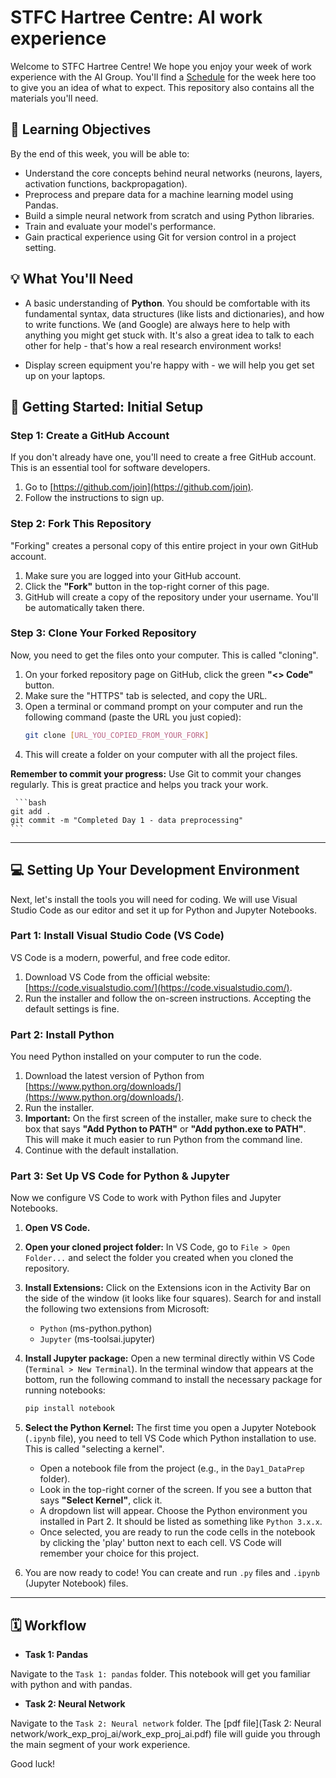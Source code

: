 # STFC Hartree Centre: AI work experience

Welcome to STFC Hartree Centre! We hope you enjoy your week of work experience with the AI Group. You'll find a [Schedule](Schedule.pdf) for the week here too to give you an idea of what to expect. This repository also contains all the materials you'll need.


## 🎯 Learning Objectives

By the end of this week, you will be able to:

* Understand the core concepts behind neural networks (neurons, layers, activation functions, backpropagation).
* Preprocess and prepare data for a machine learning model using Pandas.
* Build a simple neural network from scratch and using Python libraries.
* Train and evaluate your model's performance.
* Gain practical experience using Git for version control in a project setting.

## 💡 What You'll Need

* A basic understanding of **Python**. You should be comfortable with its fundamental syntax, data structures (like lists and dictionaries), and how to write functions. We (and Google) are always here to help with anything you might get stuck with. It's also a great idea to talk to each other for help - that's how a real research environment works!

* Display screen equipment you're happy with - we will help you get set up on your laptops.

## 🚀 Getting Started: Initial Setup

### Step 1: Create a GitHub Account
If you don't already have one, you'll need to create a free GitHub account. This is an essential tool for software developers.

1.  Go to [https://github.com/join](https://github.com/join).
2.  Follow the instructions to sign up.

### Step 2: Fork This Repository
"Forking" creates a personal copy of this entire project in your own GitHub account.

1.  Make sure you are logged into your GitHub account.
2.  Click the **"Fork"** button in the top-right corner of this page.
3.  GitHub will create a copy of the repository under your username. You'll be automatically taken there.

### Step 3: Clone Your Forked Repository
Now, you need to get the files onto your computer. This is called "cloning".

1.  On your forked repository page on GitHub, click the green **"<> Code"** button.
2.  Make sure the "HTTPS" tab is selected, and copy the URL.
3.  Open a terminal or command prompt on your computer and run the following command (paste the URL you just copied):
    ```bash
    git clone [URL_YOU_COPIED_FROM_YOUR_FORK]
    ```
4.  This will create a folder on your computer with all the project files.

**Remember to commit your progress:** Use Git to commit your changes regularly. This is great practice and helps you track your work.

     ```bash
    git add .
    git commit -m "Completed Day 1 - data preprocessing"
    ```
---

## 💻 Setting Up Your Development Environment

Next, let's install the tools you will need for coding. We will use Visual Studio Code as our editor and set it up for Python and Jupyter Notebooks.

### Part 1: Install Visual Studio Code (VS Code)
VS Code is a modern, powerful, and free code editor.

1.  Download VS Code from the official website: [https://code.visualstudio.com/](https://code.visualstudio.com/).
2.  Run the installer and follow the on-screen instructions. Accepting the default settings is fine.

### Part 2: Install Python
You need Python installed on your computer to run the code.

1.  Download the latest version of Python from [https://www.python.org/downloads/](https://www.python.org/downloads/).
2.  Run the installer.
3.  **Important:** On the first screen of the installer, make sure to check the box that says **"Add Python to PATH"** or **"Add python.exe to PATH"**. This will make it much easier to run Python from the command line.
4.  Continue with the default installation.

### Part 3: Set Up VS Code for Python & Jupyter
Now we configure VS Code to work with Python files and Jupyter Notebooks.

1.  **Open VS Code.**
2.  **Open your cloned project folder:** In VS Code, go to `File > Open Folder...` and select the folder you created when you cloned the repository.
3.  **Install Extensions:** Click on the Extensions icon in the Activity Bar on the side of the window (it looks like four squares). Search for and install the following two extensions from Microsoft:
    * `Python` (ms-python.python)
    * `Jupyter` (ms-toolsai.jupyter)
4.  **Install Jupyter package:** Open a new terminal directly within VS Code (`Terminal > New Terminal`). In the terminal window that appears at the bottom, run the following command to install the necessary package for running notebooks:
    ```bash
    pip install notebook
    ```

5.  **Select the Python Kernel:** The first time you open a Jupyter Notebook (`.ipynb` file), you need to tell VS Code which Python installation to use. This is called "selecting a kernel".
    * Open a notebook file from the project (e.g., in the `Day1_DataPrep` folder).
    * Look in the top-right corner of the screen. If you see a button that says **"Select Kernel"**, click it.
    * A dropdown list will appear. Choose the Python environment you installed in Part 2. It should be listed as something like `Python 3.x.x`.
    * Once selected, you are ready to run the code cells in the notebook by clicking the 'play' button next to each cell. VS Code will remember your choice for this project.

6.  You are now ready to code! You can create and run `.py` files and `.ipynb` (Jupyter Notebook) files.

---




## 🗓️ Workflow


* **Task 1: Pandas**

Navigate to the `Task 1: pandas` folder. This notebook will get you familiar with python and with pandas. 

* **Task 2: Neural Network**

Navigate to the `Task 2: Neural network` folder. The [pdf file](Task 2: Neural network/work_exp_proj_ai/work_exp_proj_ai.pdf) file will guide you through the main segment of your work experience.

Good luck!
